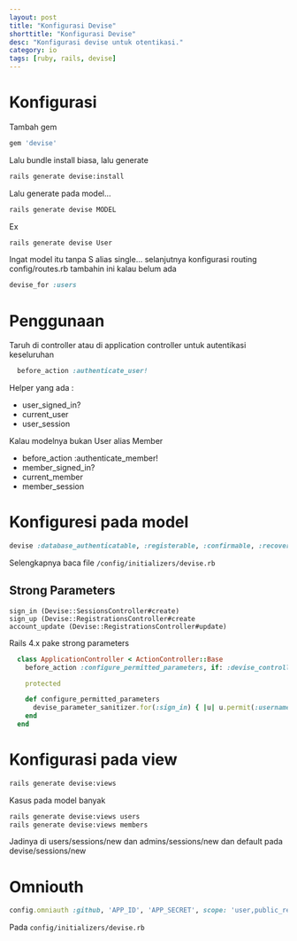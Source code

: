 ```yaml
---
layout: post
title: "Konfigurasi Devise"
shorttitle: "Konfigurasi Devise"
desc: "Konfigurasi devise untuk otentikasi."
category: io
tags: [ruby, rails, devise]
---
```


# Konfigurasi

Tambah gem

```ruby
gem 'devise'
```

Lalu bundle install biasa, lalu generate

```bash
rails generate devise:install
```


Lalu generate pada model...

```bash
rails generate devise MODEL
```

Ex

```bash
rails generate devise User
```

Ingat model itu tanpa S alias single... selanjutnya konfigurasi routing config/routes.rb tambahin ini kalau belum ada

```ruby
devise_for :users
```

# Penggunaan



Taruh di controller atau di application controller untuk autentikasi keseluruhan

```ruby
  before_action :authenticate_user!
```
Helper yang ada :
- user_signed_in?
- current_user
- user_session

Kalau modelnya bukan User alias Member

- before_action :authenticate_member!
- member_signed_in?
- current_member
- member_session

# Konfiguresi pada model

```ruby
devise :database_authenticatable, :registerable, :confirmable, :recoverable, stretches: 20
```

Selengkapnya baca file `/config/initializers/devise.rb`

## Strong Parameters

    sign_in (Devise::SessionsController#create)
    sign_up (Devise::RegistrationsController#create
    account_update (Devise::RegistrationsController#update)

Rails 4.x pake strong parameters

```ruby
  class ApplicationController < ActionController::Base
    before_action :configure_permitted_parameters, if: :devise_controller?

    protected

    def configure_permitted_parameters
      devise_parameter_sanitizer.for(:sign_in) { |u| u.permit(:username, :email) }
    end
  end
```

# Konfigurasi pada view
```bash
rails generate devise:views
```
Kasus pada model banyak
```bash
rails generate devise:views users
rails generate devise:views members
```
Jadinya di users/sessions/new dan admins/sessions/new dan default pada devise/sessions/new

# Omniouth
```ruby
config.omniauth :github, 'APP_ID', 'APP_SECRET', scope: 'user,public_repo'
```

Pada `config/initializers/devise.rb`
